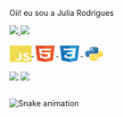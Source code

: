 Oii! eu sou a Julia Rodrigues

<div>
  <a href ="https://github.com/RJjulia">
  <img height="180em" src="https://github-readme-stats.vercel.app/api?username=RJjulia&show_icons=true&theme=dracula&include_all_commits=true&count_private=true"/>
  <img height="180em" src="https://github-readme-stats.vercel.app/api/top-langs/?username=RJjulia&layout=compact&langs_count=16&theme=dracula"/>
</div>

<div style="display: inline_block"><br>
  <img align="center" alt="Julia-Js" height="30" width="40" src="https://raw.githubusercontent.com/devicons/devicon/master/icons/javascript/javascript-plain.svg">
  <img align="center" alt="Julia-HTML" height="30" width="40" src="https://raw.githubusercontent.com/devicons/devicon/master/icons/html5/html5-original.svg">
  <img align="center" alt="Julia-CSS" height="30" width="40" src="https://raw.githubusercontent.com/devicons/devicon/master/icons/css3/css3-original.svg">
  <img align="center" alt="Julia-Python" height="30" width="40" src="https://raw.githubusercontent.com/devicons/devicon/master/icons/python/python-original.svg">
</div>

<div><br>
  <a href = "mailto:techjuliarodrigues@gmail.com"><img src="https://img.shields.io/badge/-Gmail-%23333?style=for-the-badge&logo=gmail&logoColor=pink" target="_blank"></a>
  <a href="https://www.linkedin.com/in/julia-rodrigues25" target="_blank"><img src="https://img.shields.io/badge/-LinkedIn-%230077B5?style=for-the-badge&logo=linkedin&logoColor=white" target="_blank"></a> 
  
  ##
   ![Snake animation](https://github.com/RJjulia/RJjulia/blob/output/github-contribution-grid-snake.svg)
</div>
